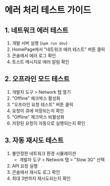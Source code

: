 # 에러 처리 테스트 가이드

## 1. 네트워크 에러 테스트
1. 개발 서버 실행 (`npm run dev`)
2. HomePage에서 "네트워크 에러 테스트" 버튼 클릭
3. 콘솔에서 에러 로그 확인
4. 토스트 메시지로 에러 알림 확인

## 2. 오프라인 모드 테스트
1. 개발자 도구 > Network 탭 열기
2. "Offline" 체크박스 활성화
3. "오프라인 요청 테스트" 버튼 클릭
4. 요청이 큐에 저장되는지 확인
5. "Offline" 체크박스 비활성화
6. 저장된 요청이 자동으로 실행되는지 확인

## 3. 자동 재시도 테스트
1. 불안정한 네트워크 환경 시뮬레이션
   - 개발자 도구 > Network 탭 > "Slow 3G" 선택
2. API 요청 실행
3. 콘솔에서 재시도 로그 확인
4. 최대 3번까지 재시도되는지 확인 